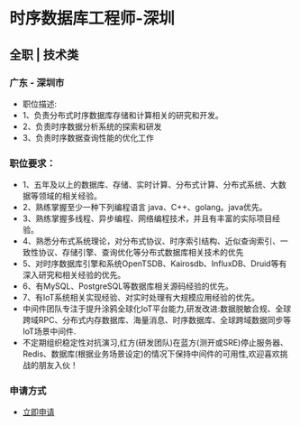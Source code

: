 
# 时序数据库工程师-深圳
## 全职  |  技术类
### 广东 - 深圳市

- 职位描述:
- 1、负责分布式时序数据库存储和计算相关的研究和开发。
- 2、负责时序数据分析系统的探索和研发
- 3、负责时序数据查询性能的优化工作

### 职位要求：
- 1、五年及以上的数据库、存储、实时计算、分布式计算、分布式系统、大数据等领域的相关经验。
- 2、熟练掌握至少一种下列编程语言 java、C++、golang。java优先。
- 3、熟练掌握多线程、异步编程、网络编程技术，并且有丰富的实际项目经验。
- 4、熟悉分布式系统理论，对分布式协议、时序索引结构、近似查询索引、一致性协议、存储引擎、查询优化等分布式数据库相关技术的优先
- 5、对时序数据库引擎和系统OpenTSDB、Kairosdb、InfluxDB、Druid等有深入研究和相关经验的优先。&nbsp;
- 6、有MySQL、PostgreSQL等数据库相关源码经验的优先。
- 7、有IoT系统相关实现经验、对实时处理有大规模应用经验的优先。
- 中间件团队专注于提升涂鸦全球化IoT平台能力,研发改进:数据脱敏合规、全球跨域RPC、分布式内存数据库、海量消息、时序数据库、全球跨域数据同步等IoT场景中间件.
- 不定期组织稳定性对抗演习,红方(研发团队)在蓝方(测开或SRE)停止服务器、Redis、数据库(根据业务场景设定)的情况下保持中间件的可用性,欢迎喜欢挑战的朋友入伙！
### 申请方式
- <a href="mailto:hr@tuya.com?subject=求职简历-时序数据库工程师-深圳-来自GitHub">立即申请</a>